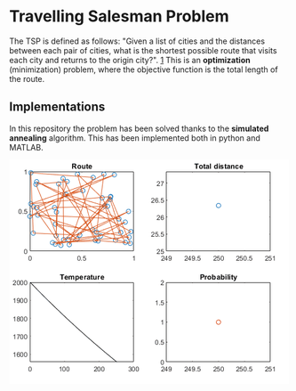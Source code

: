 # Travelling Salesman Problem
The TSP is defined as follows: 
"Given a list of cities and the distances between each pair of cities, what is the shortest possible route that visits each city and returns to the origin city?". [1](https://en.wikipedia.org/wiki/Travelling_salesman_problem)
This is an **optimization** (minimization) problem, where the objective function is the total length of the route.

## Implementations
In this repository the problem has been solved thanks to the **simulated annealing** algorithm. This has been implemented both in python and MATLAB.

![TSP-covergence](TSP.gif)